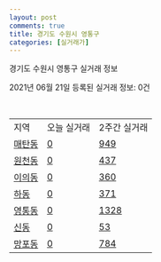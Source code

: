 ```yaml
---
layout: post
comments: true
title: 경기도 수원시 영통구
categories: [실거래가]
---
```


경기도 수원시 영통구 실거래 정보

2021년 06월 21일 등록된 실거래 정보: 0건

<script type="text/javascript">
  google.charts.load('current', {'packages':['corechart']});
  google.charts.setOnLoadCallback(drawChart);

  function drawChart() {
    var data = google.visualization.arrayToDataTable([['거래일', '매매', '전월세', '전매'], ['2021-02', 552, 552, 0], ['2021-03', 526, 561, 0], ['2021-04', 425, 439, 0], ['2021-05', 568, 397, 0], ['2021-06', 88, 174, 0]]);

    var options = {
      title: '최근 유형별 거래량 추이',
      legend: { position: 'bottom' }
    };

    var chart = new google.visualization.LineChart(document.getElementById('columnchart_material'));
    chart.draw(data, (options));
  }
</script>

<div id="columnchart_material" style="width: 450px; margin-left: -35px"></div>
<br>
<table class="sortable">
  <tr>
    <td>지역</td>
    <td>오늘 실거래</td>
    <td>2주간 실거래</td>
  </tr>

  
  <tr class="item">
    <td><a href="4111710100.html">매탄동</a></td>
    <td><a href="4111710100.html">0</a></td>
    <td><a href="4111710100.html">949</a></td>
  </tr>
    

  <tr class="item">
    <td><a href="4111710200.html">원천동</a></td>
    <td><a href="4111710200.html">0</a></td>
    <td><a href="4111710200.html">437</a></td>
  </tr>
    

  <tr class="item">
    <td><a href="4111710300.html">이의동</a></td>
    <td><a href="4111710300.html">0</a></td>
    <td><a href="4111710300.html">360</a></td>
  </tr>
    

  <tr class="item">
    <td><a href="4111710400.html">하동</a></td>
    <td><a href="4111710400.html">0</a></td>
    <td><a href="4111710400.html">371</a></td>
  </tr>
    

  <tr class="item">
    <td><a href="4111710500.html">영통동</a></td>
    <td><a href="4111710500.html">0</a></td>
    <td><a href="4111710500.html">1328</a></td>
  </tr>
    

  <tr class="item">
    <td><a href="4111710600.html">신동</a></td>
    <td><a href="4111710600.html">0</a></td>
    <td><a href="4111710600.html">53</a></td>
  </tr>
    

  <tr class="item">
    <td><a href="4111710700.html">망포동</a></td>
    <td><a href="4111710700.html">0</a></td>
    <td><a href="4111710700.html">784</a></td>
  </tr>
    


</table>


    
